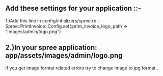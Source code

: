 Add these settings for your application ::-
--------------------------------------------
1.)Add this line in config/intializers/spree.rb :
  Spree::PrintInvoice::Config.set(:print_invoice_logo_path => "images/admin/logo.png")

2.)In your spree application:
   app/assets/images/admin/logo.png
   -----------------------
   If you get image format related errors try to change image to jpg format..

